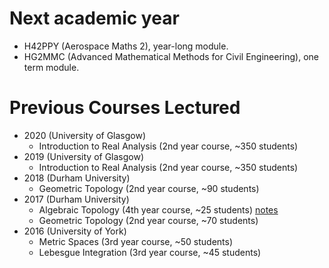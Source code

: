 # Next academic year

* H42PPY (Aerospace Maths 2), year-long module.
* HG2MMC (Advanced Mathematical Methods for Civil Engineering), one term module.

# Previous Courses Lectured

* 2020 (University of Glasgow)
	* Introduction to Real Analysis (2nd year course, ~350 students)
* 2019 (University of Glasgow)
	* Introduction to Real Analysis (2nd year course, ~350 students)
* 2018 (Durham University)
	* Geometric Topology (2nd year course, ~90 students)
* 2017 (Durham University)
	* Algebraic Topology (4th year course, ~25 students) [notes](../notes)
	* Geometric Topology (2nd year course, ~70 students)
* 2016 (University of York)
	* Metric Spaces (3rd year course, ~50 students)
	* Lebesgue Integration (3rd year course, ~45 students)

